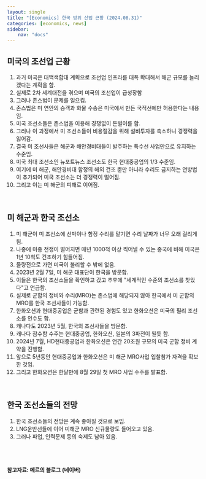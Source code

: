 ```yaml
---
layout: single
title: "[Economics] 한국 방위 산업 근황 (2024.08.31)"
categories: [economics, news]
sidebar:
    nav: "docs"
---
```


## 미국의 조선업 근황
1. 과거 미국은 대백색함대 계획으로 조선업 인프라를 대폭 확대해서 해군 규모를 늘리겠다는 계획을 함.
1. 실제로 2차 세계대전을 겪으며 미국의 조선업이 급성장함
1. 그러나 존스법이 문제를 일으킴.
1. 존스법은 미 연안의 승객과 화물 수송은 미국에서 만든 국적선에만 허용한다는 내용임.
1. 미국 조선소들은 존스법을 이용해 경쟁없이 돈벌이를 함.
1. 그러나 이 과정에서 미 조선소들이 비용절감을 위해 설비투자를 축소하니 경쟁력을 잃어감.
1. 결국 미 조선사들은 해군과 해안경비대들이 발주하는 특수선 사업만으로 유지하는 수준임.
1. 미국 최대 조선소인 뉴포트뉴스 조선소도 한국 현대중공업의 1/3 수준임.
1. 여기에 미 해군, 해안경비대 함정의 해외 건조 뿐만 아니라 수리도 금지하는 연방법이 추가되어 미국 조선소는 더 경쟁력이 떨어짐.
1. 그리고 이는 미 해군의 피해로 이어짐.

<br/>

## 미 해군과 한국 조선소
1. 미 해군이 미 조선소에 선박이나 함정 수리를 맡기면 수리 날짜가 너무 오래 걸리게 됨.
1. 나중에 미중 전쟁이 벌어지면 매년 1000척 이상 찍어낼 수 있는 중국에 비해 미국은 1년 10척도 건조하기 힘들어짐.
1. 물량전으로 가면 미국이 불리할 수 밖에 없음.
1. 2023년 2월 7일, 미 해군 대표단이 한국을 방문함.
1. 이들은 한국의 조선소들을 확인하고 갔고 추후에 "세계적인 수준의 조선소를 찾았다"고 언급함.
1. 실제로 군함의 정비와 수리(MRO)는 존스법에 해당되지 않아 한국에서 미 군함의 MRO를 한국 조선사들이 가능함.
1. 한화오션과 현대중공업은 군함과 관련된 경험도 있고 한화오션은 미국의 필리 조선소를 인수도 함.
1. 캐나다도 2023년 5월, 한국의 조선사들을 방문함.
1. 캐나다 잠수함 수주는 현대중공업, 한화오션, 일본의 3파전이 될듯 함.
1. 2024년 7월, HD현대중공업과 한화오션은 연간 20조원 규모의 미국 군함 정비 계약을 진행함.
1. 앞으로 5년동안 현대중공업과 한화오션은 미 해군 MRO사업 입찰참가 자격을 확보한 것임.
1. 그리고 한화오션은 한달만에 8월 29일 첫 MRO 사업 수주를 발표함.

<br/>

## 한국 조선소들의 전망
1. 한국 조선소들의 전망은 계속 좋아질 것으로 보임.
1. LNG운반선들에 이어 미해군 MRO 신규물량도 들어오고 있음.
1. 그러나 파업, 인력문제 등의 숙제도 남아 있음. 



<br/>
<br/>

#### 참고자료: 메르의 블로그 (네이버) 